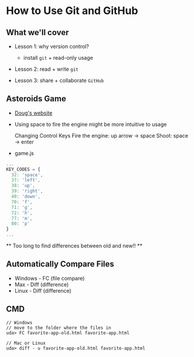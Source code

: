 # How to Use Git and GitHub

## What we'll cover

* Lesson 1: why version control?
	* install `git` + read-only usage
	
* Lesson 2: read + write `git`

* Lesson 3: share + collaborate `GitHub`

## Asteroids Game

* [Doug's website](http://www.dougmcinnes.com/html-5-asteroids/)
* Using space to fire the engine might be more intuitive to usage

	Changing Control Keys
	Fire the engine: up arrow -> space
	Shoot: space -> enter
	
* game.js

```javascript
...
KEY_CODES = {
  32: 'space',
  37: 'left',
  38: 'up',
  39: 'right',
  40: 'down',
  70: 'f',
  71: 'g',
  72: 'h',
  77: 'm',
  80: 'p'
}
...
```

** Too long to find differences between old and new!! **

## Automatically Compare Files

* Windows - FC (file compare)
* Max - Diff (difference)
* Linux - Diff (difference)

## CMD
	
	// Windows
	// move to the folder where the files in
	uda> FC favorite-app-old.html favorite-app.html
	
	// Mac or Linux
	uda> diff - u favorite-app-old.html favorite-app.html
